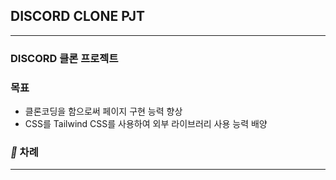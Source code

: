 ## DISCORD CLONE PJT 

---

### **DISCORD 클론 프로젝트**

### 목표

- 클론코딩을 함으로써 페이지 구현 능력 향상
- CSS를 Tailwind CSS를 사용하여 외부 라이브러리 사용 능력 배양

### **_📌_** 차례

---


